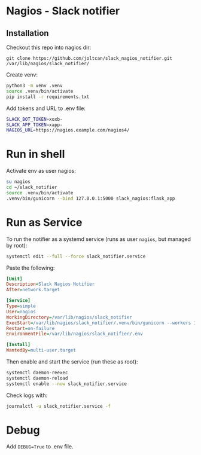 # Nagios - Slack notifier

## Installation

Checkout this repo into nagios dir:

`git clone https://github.com/joltcan/slack_nagios_notifier.git /var/lib/nagios/slack_notifier/`

Create venv:

```bash
python3 -m venv .venv
source .venv/bin/activate
pip install -r requirements.txt
```

Add tokens and URL to .env file:

```bash
SLACK_BOT_TOKEN=xoxb-
SLACK_APP_TOKEN=xapp-
NAGIOS_URL=https://nagios.example.com/nagios4/
```

# Run in shell

Activate env as user nagios:

```bash
su nagios
cd ~/slack_notifier
source .venv/bin/activate
.venv/bin/gunicorn --bind 127.0.0.1:5000 slack_nagios:flask_app
```

# Run as Service

To run the notifier as a systemd service (runs as user `nagios`, but managed by root):

```bash
systemctl edit --full --force slack_notifier.service
```

Paste the following:

```ini
[Unit]
Description=Slack Nagios Notifier
After=network.target

[Service]
Type=simple
User=nagios
WorkingDirectory=/var/lib/nagios/slack_notifier
ExecStart=/var/lib/nagios/slack_notifier/.venv/bin/gunicorn --workers 1 --bind 127.0.0.1:5000 slack_nagios:flask_app
Restart=on-failure
EnvironmentFile=/var/lib/nagios/slack_notifier/.env

[Install]
WantedBy=multi-user.target
```

Then enable and start the service (run these as root):

```bash
systemctl daemon-reexec
systemctl daemon-reload
systemctl enable --now slack_notifier.service
```

Check logs with:

```bash
journalctl -u slack_notifier.service -f
```

# Debug

Add `DEBUG=True` to .env file.
